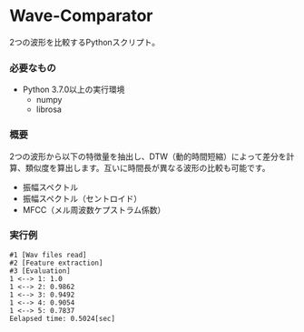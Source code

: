 # Wave-Comparator
2つの波形を比較するPythonスクリプト。

### 必要なもの
* Python 3.7.0以上の実行環境
  * numpy
  * librosa

### 概要
2つの波形から以下の特徴量を抽出し、DTW（動的時間短縮）によって差分を計算、類似度を算出します。互いに時間長が異なる波形の比較も可能です。
* 振幅スペクトル
* 振幅スペクトル（セントロイド）
* MFCC（メル周波数ケプストラム係数）

### 実行例
```
#1 [Wav files read]
#2 [Feature extraction]
#3 [Evaluation]
1 <--> 1: 1.0
1 <--> 2: 0.9862
1 <--> 3: 0.9492
1 <--> 4: 0.9054
1 <--> 5: 0.7837
Eelapsed time: 0.5024[sec]
```
